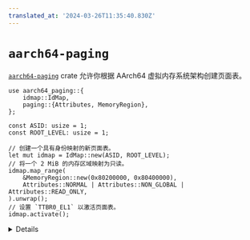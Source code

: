 ```yaml
---
translated_at: '2024-03-26T11:35:40.830Z'
---
```


# `aarch64-paging`

[`aarch64-paging`][1] crate 允许你根据 AArch64 虚拟内存系统架构创建页面表。

```rust,editable,compile_fail
use aarch64_paging::{
    idmap::IdMap,
    paging::{Attributes, MemoryRegion},
};

const ASID: usize = 1;
const ROOT_LEVEL: usize = 1;

// 创建一个具有身份映射的新页面表。
let mut idmap = IdMap::new(ASID, ROOT_LEVEL);
// 将一个 2 MiB 的内存区域映射为只读。
idmap.map_range(
    &MemoryRegion::new(0x80200000, 0x80400000),
    Attributes::NORMAL | Attributes::NON_GLOBAL | Attributes::READ_ONLY,
).unwrap();
// 设置 `TTBR0_EL1` 以激活页面表。
idmap.activate();
```

<details>

- 目前它只支持 EL1，但添加对其他异常级别的支持应该很简单。
- 这在 Android 上用于 [保护 VM 固件][2]。
- 运行此示例没有简单的方法，因为它需要在真实硬件上或在 QEMU 下运行。

</details>

[1]: https://crates.io/crates/aarch64-paging
[2]: https://cs.android.com/android/platform/superproject/+/master:packages/modules/Virtualization/pvmfw/
